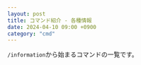 ```yaml
---
layout: post
title: コマンド紹介 - 各種情報
date: 2024-04-10 09:00 +0900
category: "cmd"
---
```


`/information`から始まるコマンドの一覧です。